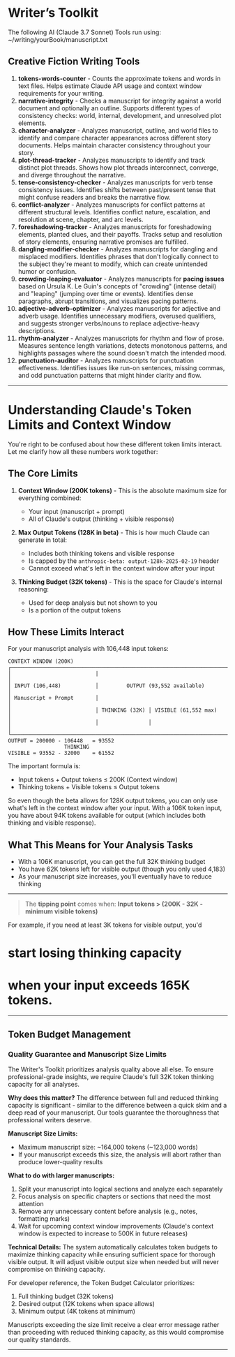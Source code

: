 # Writer’s Toolkit

The following AI (Claude 3.7 Sonnet) Tools run using:
~/writing/yourBook/manuscript.txt

## Creative Fiction Writing Tools

1. **tokens-words-counter** - Counts the approximate tokens and words in text files. Helps estimate Claude API usage and context window requirements for your writing.
1. **narrative-integrity** - Checks a manuscript for integrity against a world document and optionally an outline. Supports different types of consistency checks: world, internal, development, and unresolved plot elements.
1. **character-analyzer** - Analyzes manuscript, outline, and world files to identify and compare character appearances across different story documents. Helps maintain character consistency throughout your story.
1. **plot-thread-tracker** - Analyzes manuscripts to identify and track distinct plot threads. Shows how plot threads interconnect, converge, and diverge throughout the narrative.
1. **tense-consistency-checker** - Analyzes manuscripts for verb tense consistency issues. Identifies shifts between past/present tense that might confuse readers and breaks the narrative flow.
1. **conflict-analyzer** - Analyzes manuscripts for conflict patterns at different structural levels. Identifies conflict nature, escalation, and resolution at scene, chapter, and arc levels.
1. **foreshadowing-tracker** - Analyzes manuscripts for foreshadowing elements, planted clues, and their payoffs. Tracks setup and resolution of story elements, ensuring narrative promises are fulfilled.
1. **dangling-modifier-checker** - Analyzes manuscripts for dangling and misplaced modifiers. Identifies phrases that don't logically connect to the subject they're meant to modify, which can create unintended humor or confusion.
1. **crowding-leaping-evaluator** - Analyzes manuscripts for **pacing issues** based on Ursula K. Le Guin's concepts of "crowding" (intense detail) and "leaping" (jumping over time or events). Identifies dense paragraphs, abrupt transitions, and visualizes pacing patterns.
1. **adjective-adverb-optimizer** - Analyzes manuscripts for adjective and adverb usage. Identifies unnecessary modifiers, overused qualifiers, and suggests stronger verbs/nouns to replace adjective-heavy descriptions.
1. **rhythm-analyzer** - Analyzes manuscripts for rhythm and flow of prose. Measures sentence length variations, detects monotonous patterns, and highlights passages where the sound doesn't match the intended mood.
1. **punctuation-auditor** - Analyzes manuscripts for punctuation effectiveness. Identifies issues like run-on sentences, missing commas, and odd punctuation patterns that might hinder clarity and flow.

---

# Understanding Claude's Token Limits and Context Window

You're right to be confused about how these different token limits interact. Let me clarify how all these numbers work together:

## The Core Limits

1. **Context Window (200K tokens)** - This is the absolute maximum size for everything combined:
   - Your input (manuscript + prompt)
   - All of Claude's output (thinking + visible response)

2. **Max Output Tokens (128K in beta)** - This is how much Claude can generate in total:
   - Includes both thinking tokens and visible response
   - Is capped by the `anthropic-beta: output-128k-2025-02-19` header
   - Cannot exceed what's left in the context window after your input

3. **Thinking Budget (32K tokens)** - This is the space for Claude's internal reasoning:
   - Used for deep analysis but not shown to you
   - Is a portion of the output tokens

## How These Limits Interact

For your manuscript analysis with 106,448 input tokens:

```
CONTEXT WINDOW (200K)
┌─────────────────────────────────────────────────────────────────────┐
│                           |                                         │
│ INPUT (106,448)           │         OUTPUT (93,552 available)       │
│ Manuscript + Prompt       │                                         │
│                           │ THINKING (32K) │ VISIBLE (61,552 max)   │
│                           │                │                        │
└─────────────────────────────────────────────────────────────────────┘
OUTPUT = 200000 - 106448   = 93552
                  THINKING
VISIBLE = 93552 - 32000    = 61552

```

The important formula is:
- Input tokens + Output tokens ≤ 200K (Context window)
- Thinking tokens + Visible tokens ≤ Output tokens

So even though the beta allows for 128K output tokens, you can only use what's left in the context window after your input. With a 106K token input, you have about 94K tokens available for output (which includes both thinking and visible response).

## What This Means for Your Analysis Tasks

- With a 106K manuscript, you can get the full 32K thinking budget
- You have 62K tokens left for visible output (though you only used 4,183)
- As your manuscript size increases, you'll eventually have to reduce thinking

--- 

> The **tipping point** comes when:
> **Input tokens > (200K - 32K - minimum visible tokens)**

For example, if you need at least 3K tokens for visible output, you'd 
# start losing thinking capacity 
# when your input exceeds 165K tokens.

---

## Token Budget Management

### Quality Guarantee and Manuscript Size Limits

The Writer's Toolkit prioritizes analysis quality above all else. To ensure professional-grade insights, we require Claude's full 32K token thinking capacity for all analyses.

**Why does this matter?** 
The difference between full and reduced thinking capacity is significant - similar to the difference between a quick skim and a deep read of your manuscript. Our tools guarantee the thoroughness that professional writers deserve.

**Manuscript Size Limits:**
- Maximum manuscript size: ~164,000 tokens (~123,000 words)
- If your manuscript exceeds this size, the analysis will abort rather than produce lower-quality results

**What to do with larger manuscripts:**
1. Split your manuscript into logical sections and analyze each separately
2. Focus analysis on specific chapters or sections that need the most attention
3. Remove any unnecessary content before analysis (e.g., notes, formatting marks)
4. Wait for upcoming context window improvements (Claude's context window is expected to increase to 500K in future releases)

**Technical Details:**
The system automatically calculates token budgets to maximize thinking capacity while ensuring sufficient space for thorough visible output. It will adjust visible output size when needed but will never compromise on thinking capacity.

For developer reference, the Token Budget Calculator prioritizes:
1. Full thinking budget (32K tokens)
2. Desired output (12K tokens when space allows)
3. Minimum output (4K tokens at minimum)

Manuscripts exceeding the size limit receive a clear error message rather than proceeding with reduced thinking capacity, as this would compromise our quality standards.

---

